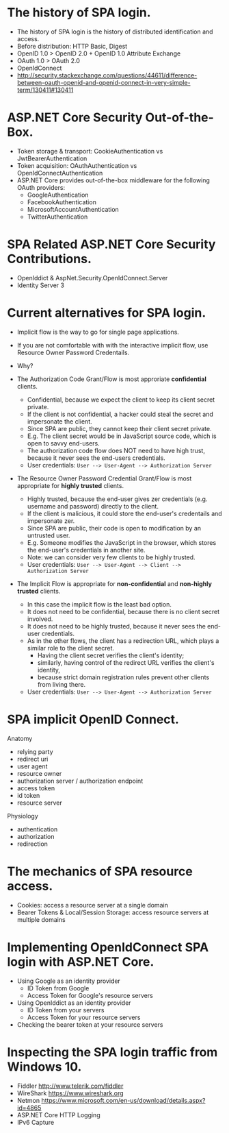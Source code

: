 
# The history of SPA login.

* The history of SPA login is the history of distributed identification and access.
* Before distribution: HTTP Basic, Digest
* OpenID 1.0 > OpenID 2.0 + OpenID 1.0 Attribute Exchange
* OAuth 1.0 > OAuth 2.0
* OpenIdConnect 
* http://security.stackexchange.com/questions/44611/difference-between-oauth-openid-and-openid-connect-in-very-simple-term/130411#130411

# ASP.NET Core Security Out-of-the-Box.

* Token storage & transport: CookieAuthentication vs JwtBearerAuthentication
* Token acquisition: OAuthAuthentication vs OpenIdConnectAuthentication
* ASP.NET Core provides out-of-the-box middleware for the following OAuth providers:
    * GoogleAuthentication
    * FacebookAuthentication 
    * MicrosoftAccountAuthentication
    * TwitterAuthentication

# SPA Related ASP.NET Core Security Contributions.

* OpenIddict & AspNet.Security.OpenIdConnect.Server
* Identity Server 3

# Current alternatives for SPA login.

* Implicit flow is the way to go for single page applications. 
* If you are not comfortable with with the interactive implicit flow, use Resource Owner Password Credentails.

* Why?

* The Authorization Code Grant/Flow is most approriate **confidential** clients.
    * Confidential, because we expect the client to keep its client secret private.
    * If the client is not confidential, a hacker could steal the secret and impersonate the client.
    * Since SPA are public, they cannot keep their client secret private.
    * E.g. The client secret would be in JavaScript source code, which is open to savvy end-users.
    * The authorization code flow does NOT need to have high trust, because it never sees the end-users credentials.
    * User credentials: `User --> User-Agent --> Authorization Server`

* The Resource Owner Password Credential Grant/Flow is most appropriate for **highly trusted** clients.
    * Highly trusted, because the end-user gives zer credentials (e.g. username and password) directly to the client. 
    * If the client is malicious, it could store the end-user's credentails and impersonate zer.
    * Since SPA are public, their code is open to modification by an untrusted user. 
    * E.g. Someone modifies the JavaScript in the browser, which stores the end-user's credentials in another site.
    * Note: we can consider very few clients to be highly trusted.
    * User credentials: `User --> User-Agent --> Client --> Authorization Server`

* The Implicit Flow is appropriate for **non-confidential** and **non-highly trusted** clients.
    * In this case the implicit flow is the least bad option.
    * It does not need to be confidential, because there is no client secret involved. 
    * It does not need to be highly trusted, because it never sees the end-user credentials.
    * As in the other flows, the client has a redirection URL, which plays a similar role to the client secret.
        * Having the client secret verifies the client's identity; 
        * similarly, having control of the redirect URL verifies the client's identity, 
        * because strict domain registration rules prevent other clients from living there.
    * User credentials: `User --> User-Agent --> Authorization Server`

# SPA implicit OpenID Connect.

Anatomy

* relying party
* redirect uri
* user agent
* resource owner
* authorization server / authorization endpoint
* access token
* id token
* resource server

Physiology

* authentication
* authorization
* redirection

# The mechanics of SPA resource access. 

* Cookies: access a resource server at a single domain
* Bearer Tokens & Local/Session Storage: access resource servers at multiple domains

# Implementing OpenIdConnect SPA login with ASP.NET Core.

* Using Google as an identity provider
    * ID Token from Google
    * Access Token for Google's resource servers
* Using OpenIddict as an identity provider
    * ID Token from your servers
    * Access Token for your resource servers
* Checking the bearer token at your resource servers

# Inspecting the SPA login traffic from Windows 10.

* Fiddler http://www.telerik.com/fiddler
* WireShark https://www.wireshark.org
* Netmon https://www.microsoft.com/en-us/download/details.aspx?id=4865
* ASP.NET Core HTTP Logging
* IPv6 Capture